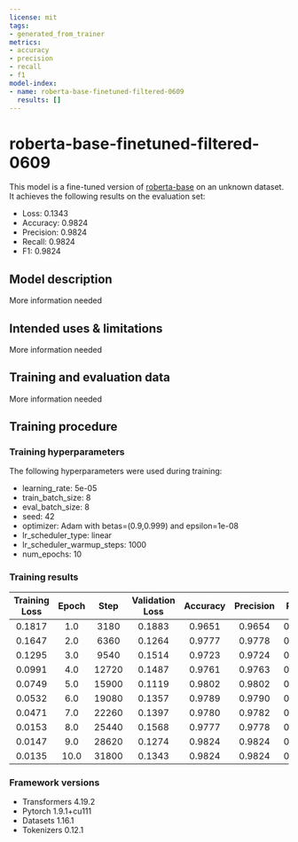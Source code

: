 ```yaml
---
license: mit
tags:
- generated_from_trainer
metrics:
- accuracy
- precision
- recall
- f1
model-index:
- name: roberta-base-finetuned-filtered-0609
  results: []
---
```


<!-- This model card has been generated automatically according to the information the Trainer had access to. You
should probably proofread and complete it, then remove this comment. -->

# roberta-base-finetuned-filtered-0609

This model is a fine-tuned version of [roberta-base](https://huggingface.co/roberta-base) on an unknown dataset.
It achieves the following results on the evaluation set:
- Loss: 0.1343
- Accuracy: 0.9824
- Precision: 0.9824
- Recall: 0.9824
- F1: 0.9824

## Model description

More information needed

## Intended uses & limitations

More information needed

## Training and evaluation data

More information needed

## Training procedure

### Training hyperparameters

The following hyperparameters were used during training:
- learning_rate: 5e-05
- train_batch_size: 8
- eval_batch_size: 8
- seed: 42
- optimizer: Adam with betas=(0.9,0.999) and epsilon=1e-08
- lr_scheduler_type: linear
- lr_scheduler_warmup_steps: 1000
- num_epochs: 10

### Training results

| Training Loss | Epoch | Step  | Validation Loss | Accuracy | Precision | Recall | F1     |
|:-------------:|:-----:|:-----:|:---------------:|:--------:|:---------:|:------:|:------:|
| 0.1817        | 1.0   | 3180  | 0.1883          | 0.9651   | 0.9654    | 0.9651 | 0.9651 |
| 0.1647        | 2.0   | 6360  | 0.1264          | 0.9777   | 0.9778    | 0.9777 | 0.9777 |
| 0.1295        | 3.0   | 9540  | 0.1514          | 0.9723   | 0.9724    | 0.9723 | 0.9723 |
| 0.0991        | 4.0   | 12720 | 0.1487          | 0.9761   | 0.9763    | 0.9761 | 0.9761 |
| 0.0749        | 5.0   | 15900 | 0.1119          | 0.9802   | 0.9802    | 0.9802 | 0.9802 |
| 0.0532        | 6.0   | 19080 | 0.1357          | 0.9789   | 0.9790    | 0.9789 | 0.9789 |
| 0.0471        | 7.0   | 22260 | 0.1397          | 0.9780   | 0.9782    | 0.9780 | 0.9780 |
| 0.0153        | 8.0   | 25440 | 0.1568          | 0.9777   | 0.9778    | 0.9777 | 0.9777 |
| 0.0147        | 9.0   | 28620 | 0.1274          | 0.9824   | 0.9824    | 0.9824 | 0.9824 |
| 0.0135        | 10.0  | 31800 | 0.1343          | 0.9824   | 0.9824    | 0.9824 | 0.9824 |


### Framework versions

- Transformers 4.19.2
- Pytorch 1.9.1+cu111
- Datasets 1.16.1
- Tokenizers 0.12.1
